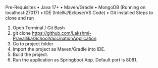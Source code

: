 Pre-Requisites
•	Java 17+
•	Maven/Gradle
•	MongoDB (Running on localhost:27017)
•	IDE (IntelliJ/Eclipse/VS Code)
•	Git installed
Steps to clone and run
1.	Open Terminal / Git Bash
2.	git clone https://github.com/Lakshmi-Pravallika/SchoolVaccinationApplication
3.	Go to project folder
4.	Import the project as Maven/Gradle into IDE.
5.	Build the project.
6.	Run the application as Springboot App. Default port is 8081.
